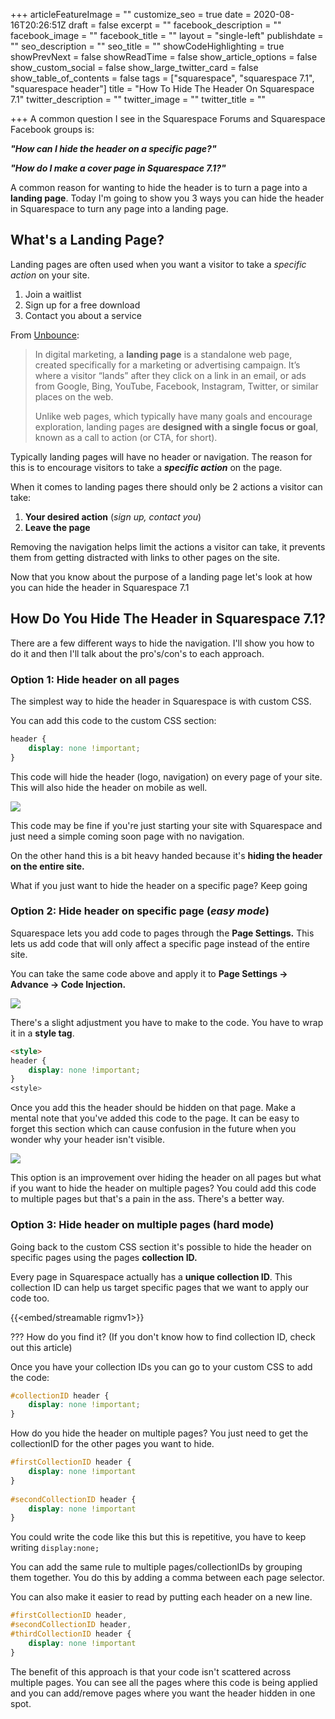 +++
articleFeatureImage = ""
customize_seo = true
date = 2020-08-16T20:26:51Z
draft = false
excerpt = ""
facebook_description = ""
facebook_image = ""
facebook_title = ""
layout = "single-left"
publishdate = ""
seo_description = ""
seo_title = ""
showCodeHighlighting = true
showPrevNext = false
showReadTime = false
show_article_options = false
show_custom_social = false
show_large_twitter_card = false
show_table_of_contents = false
tags = ["squarespace", "squarespace 7.1", "squarespace header"]
title = "How To Hide The Header On Squarespace 7.1"
twitter_description = ""
twitter_image = ""
twitter_title = ""

+++
A common question I see in the Squarespace Forums and Squarespace Facebook groups is:

**_"How can I hide the header on a specific page?"_**

**_"How do I make a cover page in Squarespace 7.1?"_**

A common reason for wanting to hide the header is to turn a page into a **landing page**. Today I'm going to show you 3 ways you can hide the header in Squarespace to turn any page into a landing page.

## What's a Landing Page?

Landing pages are often used when you want a visitor to take a _specific action_ on your site.

1. Join a waitlist
2. Sign up for a free download
3. Contact you about a service

From [Unbounce](https://unbounce.com/landing-page-articles/what-is-a-landing-page/ "What is a landing page?"):

> In digital marketing, a **landing page** is a standalone web page, created specifically for a marketing or advertising campaign. It’s where a visitor “lands” after they click on a link in an email, or ads from Google, Bing, YouTube, Facebook, Instagram, Twitter, or similar places on the web.
>
> Unlike web pages, which typically have many goals and encourage exploration, landing pages are **designed with a single focus or goal**, known as a call to action (or CTA, for short).

Typically landing pages will have no header or navigation. The reason for this is to encourage visitors to take a **_specific action_** on the page.

When it comes to landing pages there should only be 2 actions a visitor can take:

1. **Your desired action** (_sign up, contact you_)
2. **Leave the page**

Removing the navigation helps limit the actions a visitor can take, it prevents them from getting distracted with links to other pages on the site.

Now that you know about the purpose of a landing page let's look at how you can hide the header in Squarespace 7.1

## How Do You Hide The Header in Squarespace 7.1?

There are a few different ways to hide the navigation. I'll show you how to do it and then I'll talk about the pro's/con's to each approach.

### Option 1: Hide header on all pages

The simplest way to hide the header in Squarespace is with custom CSS.

You can add this code to the custom CSS section:

```css
header {
    display: none !important;
}
```

This code will hide the header (logo, navigation) on every page of your site. This will also hide the header on mobile as well.

![](/uploads/hide-squarespace-7-1-header-globally-with-custom-css.png)

This code may be fine if you're just starting your site with Squarespace and just need a simple coming soon page with no navigation.

On the other hand this is a bit heavy handed because it's **hiding the header on the entire site.**

What if you just want to hide the header on a specific page? Keep going

### Option 2: Hide header on specific page (_easy mode_)

Squarespace lets you add code to pages through the **Page Settings.** This lets us add code that will only affect a specific page instead of the entire site.

You can take the same code above and apply it to **Page Settings -> Advance -> Code Injection.**

![](/uploads/squarespace-7-1-page-settings.png)

There's a slight adjustment you have to make to the code. You have to wrap it in a **style tag**.

```html
<style>
header {
    display: none !important;
}
<style>
```

Once you add this the header should be hidden on that page. Make a mental note that you've added this code to the page. It can be easy to forget this section which can cause confusion in the future when you wonder why your header isn't visible.

![](/uploads/hide-squarespace-7-1-header-with-page-settings.png)

This option is an improvement over hiding the header on all pages but what if you want to hide the header on multiple pages? You could add this code to multiple pages but that's a pain in the ass. There's a better way.

### Option 3: Hide header on multiple pages (hard mode)

Going back to the custom CSS section it's possible to hide the header on specific pages using the pages **collection ID.**

Every page in Squarespace actually has a **unique collection ID**. This collection ID can help us target specific pages that we want to apply our code too.

{{<embed/streamable rigmv1>}}

??? How do you find it? (If you don't know how to find collection ID, check out this article)

Once you have your collection IDs you can go to your custom CSS to add the code:

```css
#collectionID header {
    display: none !important;
}
```

How do you hide the header on multiple pages? You just need to get the collectionID for the other pages you want to hide.

``` css
#firstCollectionID header {
    display: none !important
}
    
#secondCollectionID header {
    display: none !important
}
```   

You could write the code like this but this is repetitive, you have to keep writing `display:none;`

You can add the same rule to multiple pages/collectionIDs by grouping them together. You do this by adding a comma between each page selector.

You can also make it easier to read by putting each header on a new line.

```css
#firstCollectionID header, 
#secondCollectionID header, 
#thirdCollectionID header {
    display: none !important
}
```

The benefit of this approach is that your code isn't scattered across multiple pages. You can see all the pages where this code is being applied and you can add/remove pages where you want the header hidden in one spot.